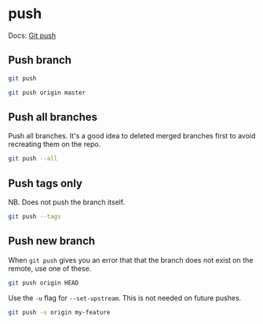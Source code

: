 # push

Docs: [Git push](https://git-scm.com/docs/git-push)


## Push branch

```sh
git push
```

```sh
git push origin master
```

## Push all branches
Push all branches. It's a good idea to deleted merged branches first to avoid recreating them on the repo.

```sh
git push --all
```


## Push tags only

NB. Does not push the branch itself.

```sh
git push --tags
```

## Push new branch

When `git push` gives you an error that that the branch does not exist on the remote, use one of these.

```sh
git push origin HEAD
```

Use the `-u` flag for `--set-upstream`. This is not needed on future pushes.

```sh
git push -u origin my-feature
```
